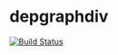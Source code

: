 # depgraphdiv

[![Build Status](https://travis-ci.org/Hexirp/depgraphdiv.svg?branch=master)](https://travis-ci.org/Hexirp/depgraphdiv)
